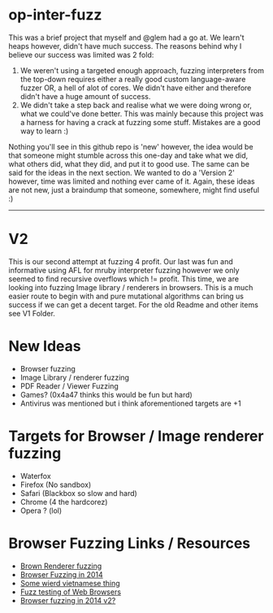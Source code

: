 # op-inter-fuzz
This was a brief project that myself and @glem had a go at. We learn't heaps however, didn't have much success. The reasons behind why I believe our success was limited was 2 fold: 
1. We weren't using a targeted enough approach, fuzzing interpreters from the top-down requires either a really good custom language-aware fuzzer OR, a hell of alot of cores. We didn't have either and therefore didn't have a huge amount of success. 
2. We didn't take a step back and realise what we were doing wrong or, what we could've done better. This was mainly because this project was a harness for having a crack at fuzzing some stuff. Mistakes are a good way to learn :) 

Nothing you'll see in this github repo is 'new' however, the idea would be that someone might stumble across this one-day and take what we did, what others did, what they did, and put it to good use. The same can be said for the ideas in the next section. We wanted to do a 'Version 2' however, time was limited and nothing ever came of it. Again, these ideas are not new, just a braindump that someone, somewhere, might find useful :) 

---------------------------------------------------------------------------------------------------------
# V2
This is our second attempt at fuzzing 4 profit. Our last was fun and informative using AFL for mruby interpreter fuzzing however we only seemed to find recursive overflows which != profit. This time, we are looking into fuzzing Image library / renderers in browsers. This is a much easier route to begin with and pure mutational algorithms can bring us success if we can get a decent target. For the old Readme and other items see V1 Folder.

# New Ideas
 - Browser fuzzing
 - Image Library / renderer fuzzing
 - PDF Reader / Viewer Fuzzing
 - Games? (0x4a47 thinks this would be fun but hard)
 - Antivirus was mentioned but i think aforementioned targets are +1

# Targets for Browser / Image renderer fuzzing
 - Waterfox
 - Firefox (No sandbox)
 - Safari (Blackbox so slow and hard)
 - Chrome (4 the hardcorez)
 - Opera ? (lol)

# Browser Fuzzing Links / Resources
 - [Brown Renderer fuzzing](http://2015.zeronights.org/assets/files/16-Brown.pdf)
 - [Browser Fuzzing in 2014](https://www.syscan360.org/slides/2014_EN_BrowserFuzzing_RosarioValotta.pdf)
 - [Some wierd vietnamese thing](https://www.mindomo.com/mindmap/browser-fuzzing-4ae6c56541644ab3981c0b71ddf5c818)
 - [Fuzz testing of Web Browsers](https://ucaat.etsi.org/2015/presentations/HTB_HODOVAN.pdf)
 - [Browser fuzzing in 2014 v2?](https://conference.hitb.org/hitbsecconf2014kul/materials/D2T2%20-%20Rosario%20Valotta%20-%20Browser%20Fuzzing%20in%202014.pdf)
 
